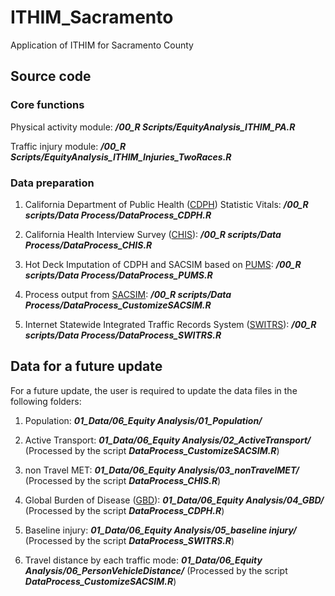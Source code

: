 # ITHIM_Sacramento

Application of ITHIM for Sacramento County

## Source code ##

### Core functions ###

Physical activity module: ***/00_R Scripts/EquityAnalysis_ITHIM_PA.R***

Traffic injury module: ***/00_R Scripts/EquityAnalysis_ITHIM_Injuries_TwoRaces.R***

### Data preparation ###

1. California Department of Public Health ([CDPH](http://https://www.cdph.ca.gov/Programs/CHSI/Pages/Data-and-Statistics-.aspx)) Statistic Vitals: ***/00_R scripts/Data Process/DataProcess_CDPH.R***

2. California Health Interview Survey ([CHIS](http://http://healthpolicy.ucla.edu/chis/Pages/default.aspx)): ***/00_R scripts/Data Process/DataProcess_CHIS.R***

3. Hot Deck Imputation of CDPH and SACSIM based on [PUMS](https://www.census.gov/programs-surveys/acs/data/pums.html): ***/00_R scripts/Data Process/DataProcess_PUMS.R***

4. Process output from [SACSIM](http://www.sacog.org/sites/main/files/file-attachments/plnrscmte_sacog_travel_model_wkshp_27mar2014.pdf): ***/00_R scripts/Data Process/DataProcess_CustomizeSACSIM.R***

5. Internet Statewide Integrated Traffic Records System ([SWITRS](https://www.chp.ca.gov/programs-services/services-information/switrs-internet-statewide-integrated-traffic-records-system)): ***/00_R scripts/Data Process/DataProcess_SWITRS.R***

## Data for a future update ##

For a future update, the user is required to update the data files in the following folders:

1. Population: ***01_Data/06_Equity Analysis/01_Population/***

2. Active Transport: ***01_Data/06_Equity Analysis/02_ActiveTransport/*** (Processed by the script ***DataProcess_CustomizeSACSIM.R***)

3. non Travel MET: ***01_Data/06_Equity Analysis/03_nonTravelMET/*** (Processed by the script ***DataProcess_CHIS.R***)

4. Global Burden of Disease ([GBD](http://www.healthdata.org/gbd)): ***01_Data/06_Equity Analysis/04_GBD/*** (Processed by the script ***DataProcess_CDPH.R***)

5. Baseline injury: ***01_Data/06_Equity Analysis/05_baseline injury/*** (Processed by the script ***DataProcess_SWITRS.R***)

6. Travel distance by each traffic mode: ***01_Data/06_Equity Analysis/06_PersonVehicleDistance/*** (Processed by the script ***DataProcess_CustomizeSACSIM.R***)








